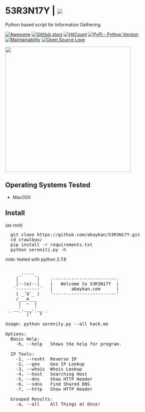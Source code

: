 # 53R3N17Y | <img src="https://img.shields.io/badge/i-53R3N17Y-red.svg">
Python based script for Information Gathering.

[![Awesome](https://awesome.re/badge.svg)](https://awesome.re)
[![GitHub stars](https://img.shields.io/github/stars/abaykan/53R3N17Y.svg)](https://github.com/abaykan/53R3N17Y/stargazers)
[![HitCount](http://hits.dwyl.io/abaykan/53R3N17Y.svg)](http://hits.dwyl.io/abaykan/53R3N17Y)
[![PyPI - Python Version](https://img.shields.io/pypi/pyversions/Django.svg?style=plastic)](https://github.com/abaykan/53R3N17Y/)
[![Maintainability](https://api.codeclimate.com/v1/badges/819193013f43f28ad73e/maintainability)](https://codeclimate.com/github/abaykan/53R3N17Y/maintainability)
[![Open Source Love](https://badges.frapsoft.com/os/v1/open-source.svg?v=103)](https://github.com/ellerbrock/open-source-badges/)

<img src="http://oi64.tinypic.com/r9qumg.jpg" width="400" height="400"/>

## Operating Systems Tested
- MacOSX

## Install
(as root)
  <pre>
  git clone https://github.com/abaykan/53R3N17Y.git
  cd crawlbox/
  pip install -r requirements.txt
  python sereniti.py -h</pre>
  
note: tested with python 2.7.6

<pre>

     _-----_
    |       |    .------------------------.
    |--(o)--|    |   Welcome to 53R3N17Y  |
   `---------´   |       abaykan.com      |
    ( _´U`_ )    '------------------------'
    /___A___
     |  ~  |
   __'.___.'__
 ´   `  |° ´ Y `

Usage: python serenity.py --all hack.me

Options:
  Basic Help:
    -h, --help   Shows the help for program.

  IP Tools:
    -1, --revht  Reverse IP
    -2, --geo    Geo IP Lookup
    -3, --whois  Whois Lookup
    -4, --host   Searching Host
    -5, --dns    Show HTTP Header
    -6, --sdns   Find Shared DNS
    -7, --http   Show HTTP Header

  Grouped Results:
    -a, --all    All Things at Once!</pre>
